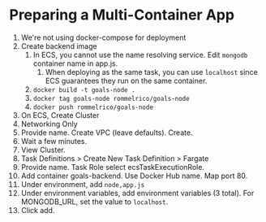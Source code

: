 # Preparing a Multi-Container App

1. We're not using docker-compose for deployment
2. Create backend image
   1. In ECS, you cannot use the name resolving service. Edit `mongodb` container name in app.js. 
      1. When deploying as the same task, you can use `localhost` since ECS guarantees they run on the same container.
   2. `docker build -t goals-node .`
   3. `docker tag goals-node rommelrico/goals-node`
   4. `docker push rommelrico/goals-node`
3. On ECS, Create Cluster
4. Networking Only
5. Provide name. Create VPC (leave defaults). Create.
6. Wait a few minutes.
7. View Cluster.
8. Task Definitions > Create New Task Definition > Fargate
9. Provide name. Task Role select ecsTaskExecutionRole. 
10. Add container goals-backend. Use Docker Hub name. Map port 80.
11. Under environment, add `node,app.js`
12. Under environment variables, add environment variables (3 total). For MONGODB_URL, set the value to `localhost`.
13. Click add.
